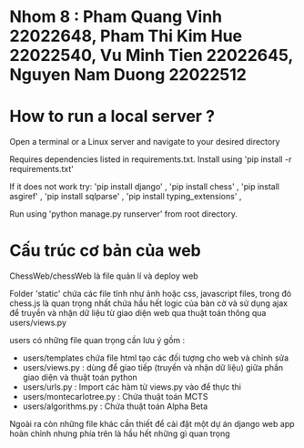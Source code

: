 # Nhom 8 : Pham Quang Vinh 22022648, Pham Thi Kim Hue 22022540, Vu Minh Tien 22022645, Nguyen Nam Duong 22022512

# How to run a local server ?

Open a terminal or a Linux server and navigate to your desired directory

Requires dependencies listed in requirements.txt. Install using 'pip install -r requirements.txt'

If it does not work try:
'pip install django' ,
'pip install chess' ,
'pip install asgiref' ,
'pip install sqlparse' ,
'pip install typing_extensions' ,

Run using 'python manage.py runserver' from root directory.

# Cấu trúc cơ bản của web
ChessWeb/chessWeb là file quản lí và deploy web

Folder 'static' chứa các file tĩnh như ảnh hoặc css, javascript files, trong đó chess.js là quan trọng nhất chứa hầu hết logic của bàn cờ và sử dụng ajax để truyền và nhận dữ liệu từ giao diện web qua thuật toán thông qua users/views.py

users có những file quan trọng cần lưu ý gồm : 
- users/templates chứa file html tạo các đối tượng cho web và chỉnh sửa 
- users/views.py : dùng để giao tiếp (truyền và nhận dữ liệu) giữa phần giao diện và thuật toán python
- users/urls.py : Import các hàm từ views.py vào để thực thi
- users/montecarlotree.py : Chứa thuật toán MCTS
- users/algorithms.py : Chứa thuật toán Alpha Beta

Ngoài ra còn những file khác cần thiết để cài đặt một dự án django web app hoàn chỉnh nhưng phía trên là hầu hết những gì quan trọng
